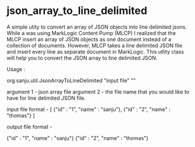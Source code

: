 # json_array_to_line_delimited

A simple utity to convert an array of JSON objects into line delimited jsons. While a was using MarkLogic Content Pump (MLCP) I realized that the MLCP insert an array of JSON objects as one document instead of a collection of documents. However, MLCP takes a line delimited JSON file and insert every line as separate document in MarkLogic. This utlity class will help you to convert the JSON array to line delimited JSON.

Usage : 

org.sanju.util.JsonArrayToLineDelimited "input file" "<output file>"

argument 1 - json array file
argument 2 - the file name that you would like to have for line delimited JSON file.

input file format - 
[
  {"id" : "1", "name" : "sanju"}, 
  {"id" : "2", "name" : "thomas"}
]
 
output file format - 

{"id" : "1", "name" : "sanju"}
{"id" : "2", "name" : "thomas"}
